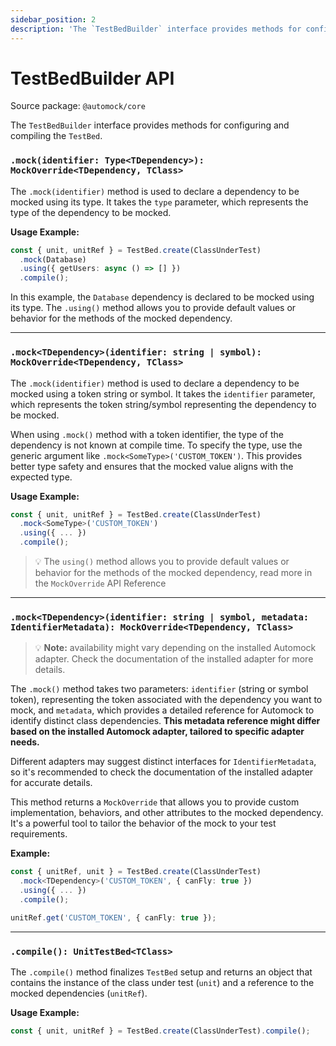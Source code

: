 ```yaml
---
sidebar_position: 2
description: 'The `TestBedBuilder` interface provides methods for configuring and compiling the `TestBed`.'
---
```


# TestBedBuilder API

Source package: `@automock/core`

The `TestBedBuilder` interface provides methods for configuring and compiling the `TestBed`.

### `.mock(identifier: Type<TDependency>): MockOverride<TDependency, TClass>`

The `.mock(identifier)` method is used to declare a dependency to be mocked using its type. It takes the `type`
parameter, which represents the type of the dependency to be mocked.

**Usage Example:**

```typescript
const { unit, unitRef } = TestBed.create(ClassUnderTest)
  .mock(Database)
  .using({ getUsers: async () => [] })
  .compile();
```

In this example, the `Database` dependency is declared to be mocked using its type. The `.using()` method allows you to
provide default values or behavior for the methods of the mocked dependency.

---

### `.mock<TDependency>(identifier: string | symbol): MockOverride<TDependency, TClass>`

The `.mock(identifier)` method is used to declare a dependency to be mocked using a token string or symbol. It takes
the `identifier` parameter, which represents the token string/symbol representing the dependency to be mocked.

When using `.mock()` method with a token identifier, the type of the dependency is not known at compile time. To specify
the type, use the generic argument like `.mock<SomeType>('CUSTOM_TOKEN')`. This provides better type safety and ensures that
the mocked value aligns with the expected type.

**Usage Example:**

```typescript
const { unit, unitRef } = TestBed.create(ClassUnderTest)
  .mock<SomeType>('CUSTOM_TOKEN')
  .using({ ... })
  .compile();
```

> :bulb: The `using()` method allows you to provide default values or behavior for the methods of the mocked dependency,
> read more in the `MockOverride` API Reference

---

### `.mock<TDependency>(identifier: string | symbol, metadata: IdentifierMetadata): MockOverride<TDependency, TClass>`

> :bulb: **Note:** availability might vary depending on the installed Automock adapter. Check the documentation
of the installed adapter for more details.

The `.mock()` method takes two parameters: `identifier` (string or symbol token), representing the token associated with
the dependency you want to mock, and `metadata`, which provides a detailed reference for Automock to identify distinct
class dependencies. **This metadata reference might differ based on the installed Automock adapter, tailored to specific
adapter needs.**

Different adapters may suggest distinct interfaces for `IdentifierMetadata`, so it's recommended to check the
documentation of the installed adapter for accurate details.

This method returns a `MockOverride` that allows you to provide custom implementation, behaviors, and other attributes
to the mocked dependency. It's a powerful tool to tailor the behavior of the mock to your test requirements.

**Example:**

```typescript
const { unitRef, unit } = TestBed.create(ClassUnderTest)
  .mock<TDependency>('CUSTOM_TOKEN', { canFly: true })
  .using({ ... })
  .compile();

unitRef.get('CUSTOM_TOKEN', { canFly: true });
```

---

### `.compile(): UnitTestBed<TClass>`

The `.compile()` method finalizes `TestBed` setup and returns an object that contains the instance of the class under
test (`unit`) and a reference to the mocked dependencies (`unitRef`).

**Usage Example:**

```typescript
const { unit, unitRef } = TestBed.create(ClassUnderTest).compile();
```
